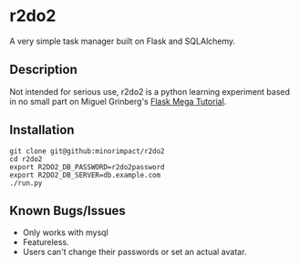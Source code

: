 # r2do2
A very simple task manager built on Flask and SQLAlchemy.

## Description
Not intended for serious use, r2do2 is a python learning experiment based in no small part on 
Miguel Grinberg's [Flask Mega Tutorial](http://blog.miguelgrinberg.com/post/the-flask-mega-tutorial-part-i-hello-world).

## Installation
~~~~~
git clone git@github:minorimpact/r2do2
cd r2do2
export R2DO2_DB_PASSWORD=r2do2password
export R2DO2_DB_SERVER=db.example.com
./run.py
~~~~~

## Known Bugs/Issues
* Only works with mysql
* Featureless.
* Users can't change their passwords or set an actual avatar.
